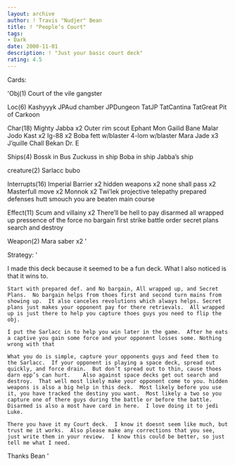```yaml
---
layout: archive
author: ! Travis "Nudjer" Bean
title: ! "People’s Court"
tags:
- Dark
date: 2000-11-01
description: ! "Just your basic court deck"
rating: 4.5
---
```

Cards: 

'Obj(1)
Court of the vile gangster

Loc(6)
Kashyyyk
JPAud chamber
JPDungeon
TatJP
TatCantina
TatGreat Pit of Carkoon

Char(18)
Mighty Jabba x2
Outer rim scout
Ephant Mon
Gailid
Bane Malar
Jodo Kast x2
Ig-88 x2
Boba fett w/blaster
4-lom w/blaster
Mara Jade x3
J’quille
Chall Bekan
Dr. E

Ships(4)
Bossk in Bus
Zuckuss in ship
Boba in ship
Jabba’s ship

creature(2)
Sarlacc
bubo

Interrupts(16)
Imperial Barrier x2
hidden weapons x2
none shall pass x2
Masterfull move x2
Monnok x2
Twi’lek
projective telepathy
prepared defenses
hutt smouch
you are beaten
main course

Effect(11)
Scum and villainy x2
There’ll be hell to pay
disarmed
all wrapped up
pressence of the force
no bargain
first strike
battle order
secret plans
search and destroy

Weapon(2)
Mara saber x2
'

Strategy: '

I made this deck because it seemed to be a fun deck.  What I also noticed is that it wins to.

    Start with prepared def. and No bargain, All wrapped up, and Secret Plans.	No bargain helps from thoes first and second turn mains from showing up.  It also canceles revolutions which always helps. Secret plans just makes your opponent pay for there retrievals.  All wrapped up is just there to help you capture thoes guys you need to flip the obj.

    I put the Sarlacc in to help you win later in the game.  After he eats a captive you gain some force and your opponent losses some. Nothing wrong with that

    What you do is simple, capture your opponents guys and feed them to the Sarlacc.  If your opponent is playing a space deck, spread out quickly, and force drain.  But don’t spread out to thin, cause thoes darn epp’s can hurt.	Also against space decks get out search and destroy.  That well most likely make your opponent come to you. hidden weapons is also a big help in this deck.  Most likely before you use it, you have tracked the destiny you want.  Most likely a two so you capture one of there guys during the battle or before the battle.	Disarmed is also a most have card in here.  I love doing it to jedi Luke.

    There you have it my Court deck.  I know it doesnt seem like much, but trust me it works.  Also please make any corrections that you see, just write them in your review.  I know this could be better, so just tell me what I need.

Thanks
Bean '